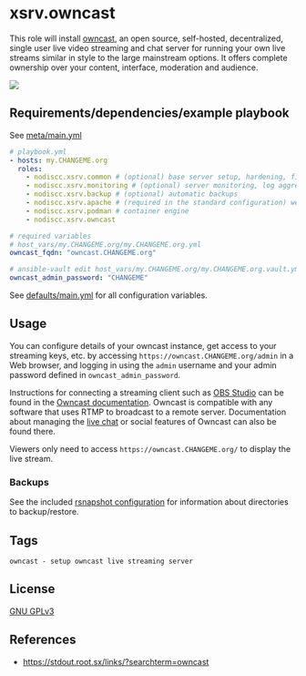 # xsrv.owncast

This role will install [owncast](https://owncast.online/), an open source, self-hosted, decentralized, single user live video streaming and chat server for running your own live streams similar in style to the large mainstream options. It offers complete ownership over your content, interface, moderation and audience.

[![](https://owncast.online/images/owncast-splash.png)](https://owncast.online/images/owncast-splash.png)


## Requirements/dependencies/example playbook

See [meta/main.yml](meta/main.yml)

```yaml
# playbook.yml
- hosts: my.CHANGEME.org
  roles:
    - nodiscc.xsrv.common # (optional) base server setup, hardening, firewall, bruteforce prevention
    - nodiscc.xsrv.monitoring # (optional) server monitoring, log aggregation
    - nodiscc.xsrv.backup # (optional) automatic backups
    - nodiscc.xsrv.apache # (required in the standard configuration) webserver/reverse proxy, SSL certificates
    - nodiscc.xsrv.podman # container engine
    - nodiscc.xsrv.owncast

# required variables
# host_vars/my.CHANGEME.org/my.CHANGEME.org.yml
owncast_fqdn: "owncast.CHANGEME.org"

# ansible-vault edit host_vars/my.CHANGEME.org/my.CHANGEME.org.vault.yml
owncast_admin_password: "CHANGEME"
```

See [defaults/main.yml](defaults/main.yml) for all configuration variables.


## Usage

You can configure details of your owncast instance, get access to your streaming keys, etc. by accessing `https://owncast.CHANGEME.org/admin` in a Web browser, and logging in using the `admin` username and your admin password defined in `owncast_admin_password`.

Instructions for connecting a streaming client such as [OBS Studio](https://obsproject.com/) can be found in the [Owncast documentation](https://owncast.online/docs/broadcasting/). Owncast is compatible with any software that uses RTMP to broadcast to a remote server. Documentation about managing the [live chat](https://owncast.online/docs/chat/chat-authentication/) or social features of Owncast can also be found there.

Viewers only need to access `https://owncast.CHANGEME.org/` to display the live stream.


### Backups

See the included [rsnapshot configuration](templates/etc_rsnapshot.d_owncast.conf.j2) for information about directories to backup/restore.

## Tags

<!--BEGIN TAGS LIST-->
```
owncast - setup owncast live streaming server
```
<!--END TAGS LIST-->


## License

[GNU GPLv3](../../LICENSE)


## References

- https://stdout.root.sx/links/?searchterm=owncast
